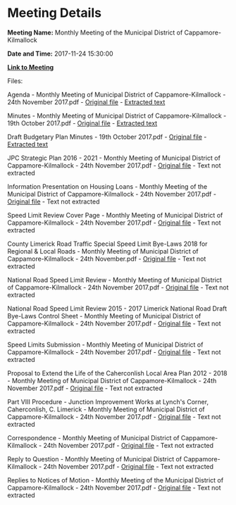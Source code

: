 # Meeting Details

**Meeting Name:** Monthly Meeting of the Municipal District of Cappamore-Kilmallock

**Date and Time:** 2017-11-24 15:30:00

**[Link to Meeting](https://www.limerick.ie/council/whats-on/monthly-meeting-municipal-district-cappamore-kilmallock-32)**

Files: 

Agenda - Monthly Meeting of Municipal District of Cappamore-Kilmallock - 24th November 2017.pdf - [Original file](https://www.limerick.ie/sites/default/files/media/documents/2017-11/00%20Agenda%20Meeting%20241117.pdf) - [Extracted text](./Agenda%20-%C2%A0Monthly%20Meeting%20of%20Municipal%20District%20of%20Cappamore-Kilmallock%20-%2024th%20November%202017.md)

Minutes - Monthly Meeting of Municipal District of Cappamore-Kilmallock - 19th October 2017.pdf - [Original file](https://www.limerick.ie/sites/default/files/media/documents/2017-11/01%20%28a%29%20Minutes%20Meeting%20Municipal%20District%20Cappamore-Kilmallock%20191017.pdf) - [Extracted text](./Minutes%20-%C2%A0Monthly%20Meeting%20of%20Municipal%20District%20of%20Cappamore-Kilmallock%20-%2019th%20October%202017.md)

Draft Budgetary Plan Minutes - 19th October 2017.pdf - [Original file](https://www.limerick.ie/sites/default/files/media/documents/2017-11/01%20%28b%29%20Cappamore%20Kilmallock%20Draft%20Budgetary%20Plan%20Minutes%202017%20%281%29.pdf) - [Extracted text](./Draft%20Budgetary%20Plan%20Minutes%20-%2019th%20October%202017.md)

JPC Strategic Plan 2016 - 2021 - Monthly Meeting of Municipal District of Cappamore-Kilmallock - 24th November 2017.pdf - [Original file](https://www.limerick.ie/sites/default/files/media/documents/2017-11/03%20%28a%29%20JPC%20Strategy%20Plan%202016-2021.pdf) - Text not extracted

Information Presentation on Housing Loans - Monthly Meeting of the Municipal District of Cappamore-Kilmallock - 24th November 2017.pdf - [Original file](https://www.limerick.ie/sites/default/files/media/documents/2017-11/03%20%28b%29%20%20Information%20Presentation%20on%20Housing%20Loans.pdf) - Text not extracted

Speed Limit Review Cover Page - Monthly Meeting of Municipal District of Cappamore-Kilmallock - 24th November 2017.pdf - [Original file](https://www.limerick.ie/sites/default/files/media/documents/2017-11/04%20%28i%29%20Speed%20Limit%20Review%20-%20Cover%20Page.pdf) - Text not extracted

County Limerick Road Traffic Special Speed Limit Bye-Laws 2018 for Regional & Local Roads - Monthly Meeting of Municipal District of Cappamore-Kilmallock - 24th November.pdf - [Original file](https://www.limerick.ie/sites/default/files/media/documents/2017-11/04%20%28ii%29%20County%20Limerick%20Road%20Traffic%20Special%20Speed%20Limit%20Bye-Laws%202018%20for%20Regional%20and%20Local%20Roads.pdf) - Text not extracted

National Road Speed Limit Review - Monthly Meeting of Municipal District of Cappamore-Kilmallock - 24th November 2017.pdf - [Original file](https://www.limerick.ie/sites/default/files/media/documents/2017-11/04%20%28iii%29National%20Road%20Speed%20Limited%20Review%202015-217.pdf) - Text not extracted

National Road Speed Limit Review 2015 - 2017 Limerick National Road Draft Bye-Laws Control Sheet - Monthly Meeting of Municipal District of Cappamore-Kilmallock - 24th November 2017.pdf - [Original file](https://www.limerick.ie/sites/default/files/media/documents/2017-11/04%20%28iv%29%20National%20Road%20Speed%20Limit%20Review%202015-2017%20-%20Limerick%20National%20Road%20Draft%20Bye-Laws%20-%20Control%20Sheet.pdf) - Text not extracted

Speed Limits Submission - Monthly Meeting of Municipal District of Cappamore-Kilmallock - 24th November 2017.pdf - [Original file](https://www.limerick.ie/sites/default/files/media/documents/2017-11/04%20%28v%29%20Speed%20Limits%20-%20Submissions.pdf) - Text not extracted

Proposal to Extend the Life of the Caherconlish Local Area Plan 2012 - 2018 - Monthly Meeting of Municipal District of Cappamore-Kilmallock - 24th November 2017.pdf - [Original file](https://www.limerick.ie/sites/default/files/media/documents/2017-11/05%20Proposal%20to%20extend%20the%20life%20of%20the%20Caherconlish%20Local%20Area%20Plan%202012-2018.pdf) - Text not extracted

Part VIII Procedure - Junction Improvement Works at Lynch's Corner, Caherconlish, C. Limerick - Monthly Meeting of Municipal District of Cappamore-Kilmallock - 24th November 2017.pdf - [Original file](https://www.limerick.ie/sites/default/files/media/documents/2017-11/06%20Part%20VIII%20Procedure%20-%20Junction%20Improvement%20Works%252c%20Lynch%2527s%20Corner%252c%20Caherconlish.pdf) - Text not extracted

Correspondence - Monthly Meeting of Municipal District of Cappamore-Kilmallock - 24th November 2017.pdf - [Original file](https://www.limerick.ie/sites/default/files/media/documents/2017-11/11%20Correspondence%20-%20November%20Meeting.pdf) - Text not extracted

Reply to Question - Monthly Meeting of Municipal District of Cappamore-Kilmallock - 24th November 2017.pdf - [Original file](https://www.limerick.ie/sites/default/files/media/documents/2017-11/Reply%20to%20Question%20-%20Councillor%20W.%20O%2527Donnell.pdf) - Text not extracted

Replies to Notices of Motion - Monthly Meeting of the Municipal District of Cappamore-Kilmallock - 24th November 2017.pdf - [Original file](https://www.limerick.ie/sites/default/files/media/documents/2018-01/Replies%20to%20Notices%20of%20Motion.pdf) - Text not extracted

